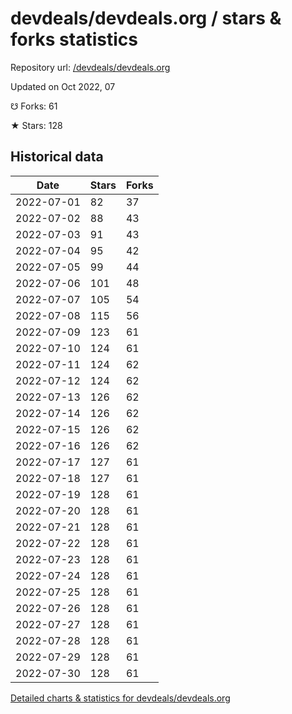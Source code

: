 # devdeals/devdeals.org / stars & forks statistics

Repository url: [/devdeals/devdeals.org](https://github.com/devdeals/devdeals.org)

Updated on Oct 2022, 07

☋ Forks: 61

★ Stars: 128

## Historical data
| Date | Stars | Forks |
|------|-------|-------|
| 2022-07-01 | 82 | 37 | 
| 2022-07-02 | 88 | 43 | 
| 2022-07-03 | 91 | 43 | 
| 2022-07-04 | 95 | 42 | 
| 2022-07-05 | 99 | 44 | 
| 2022-07-06 | 101 | 48 | 
| 2022-07-07 | 105 | 54 | 
| 2022-07-08 | 115 | 56 | 
| 2022-07-09 | 123 | 61 | 
| 2022-07-10 | 124 | 61 | 
| 2022-07-11 | 124 | 62 | 
| 2022-07-12 | 124 | 62 | 
| 2022-07-13 | 126 | 62 | 
| 2022-07-14 | 126 | 62 | 
| 2022-07-15 | 126 | 62 | 
| 2022-07-16 | 126 | 62 | 
| 2022-07-17 | 127 | 61 | 
| 2022-07-18 | 127 | 61 | 
| 2022-07-19 | 128 | 61 | 
| 2022-07-20 | 128 | 61 | 
| 2022-07-21 | 128 | 61 | 
| 2022-07-22 | 128 | 61 | 
| 2022-07-23 | 128 | 61 | 
| 2022-07-24 | 128 | 61 | 
| 2022-07-25 | 128 | 61 | 
| 2022-07-26 | 128 | 61 | 
| 2022-07-27 | 128 | 61 | 
| 2022-07-28 | 128 | 61 | 
| 2022-07-29 | 128 | 61 | 
| 2022-07-30 | 128 | 61 | 


[Detailed charts & statistics for devdeals/devdeals.org](https://reviewgithub.com/rep/devdeals/devdeals.org)
